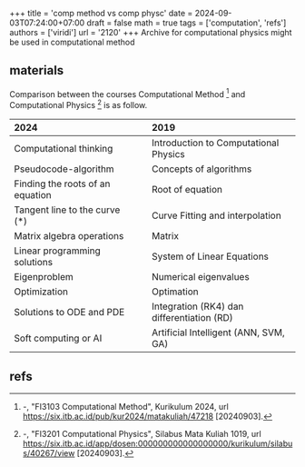 +++
title = 'comp method vs comp physc'
date = 2024-09-03T07:24:00+07:00
draft = false
math = true
tags = ['computation', 'refs']
authors = ['viridi']
url = '2120'
+++
Archive for computational physics might be used in computational method<!--more-->


## materials
Comparison between the courses Computational Method [^curr_2024] and Computational Physics [^curr_2019] is as follow.

2024 | &nbsp;&nbsp;&nbsp; | 2019
:- | :-: | :-
Computational thinking | | Introduction to Computational Physics
Pseudocode-algorithm | | Concepts of algorithms
Finding the roots of an equation | | Root of equation
Tangent line to the curve (\*) | | Curve Fitting and interpolation
Matrix algebra operations | | Matrix
Linear programming solutions | | System of Linear Equations
Eigenproblem | | Numerical eigenvalues
Optimization | | Optimation
Solutions to ODE and PDE | | Integration (RK4) dan differentiation (RD)
Soft computing or AI | | Artificial Intelligent (ANN, SVM, GA)


## refs
[^curr_2024]: -, "FI3103 Computational Method", Kurikulum 2024, url https://six.itb.ac.id/pub/kur2024/matakuliah/47218 [20240903].
[^curr_2019]: -, "FI3201 Computational Physics", Silabus Mata Kuliah 1019, url https://six.itb.ac.id/app/dosen:000000000000000000/kurikulum/silabus/40267/view [20240903].
